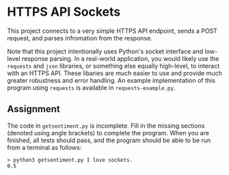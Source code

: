 HTTPS API Sockets
=================

This project connects to a very simple HTTPS API endpoint, sends a POST request, and parses infromation from the response.

Note that this project intentionally uses Python's socket interface and low-level response parsing. In a real-world application, you would likely use the `requests` and `json` libraries, or something else equally high-level, to interact with an HTTPS API. These libaries are much easier to use and provide much greater robustness and error handling. An example implementation of this program using `requests` is available in `requests-example.py`.

Assignment
----------

The code in `getsentiment.py` is incomplete. Fill in the missing sections (denoted using angle brackets) to complete the program. When you are finished, all tests should pass, and the program should be able to be run from a terminal as follows:

```
> python3 getsentiment.py I love sockets.
0.5
```
